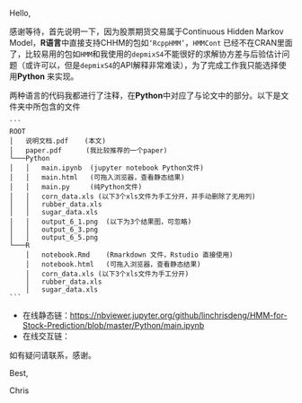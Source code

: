 Hello, 

感谢等待，首先说明一下，因为股票期货交易属于Continuous Hidden Markov Model，**R语言**中直接支持CHHM的包如`‘RcppHMM’`，`HMMCont` 已经不在CRAN里面了，比较易用的包如`HMM`和我使用的`depmixS4`不能很好的求解协方差与后验估计问题（或许可以，但是`depmixS4`的API解释非常难读），为了完成工作我只能选择使用**Python** 来实现。

两种语言的代码我都进行了注释，在**Python**中对应了与论文中的部分。以下是文件夹中所包含的文件

```
​```
ROOT
│   说明文档.pdf	(本文)
│	paper.pdf	   (我比较推荐的一个paper)
└───Python
│   │   main.ipynb  (jupyter notebook Python文件)
│   │   main.html   (可拖入浏览器，查看静态结果)
│ 	│ 	main.py  	(纯Python文件)
│   │	corn_data.xls (以下3个xls文件为手工分开，并手动删除了无用列)
│ 	│ 	rubber_data.xls
│   │ 	sugar_data.xls
│   │	output_6_1.png	(以下为3个结果图，可忽略)
│   │	output_6_3.png	
│   │	output_6_5.png
└───R
    │   notebook.Rmd	(Rmarkdown 文件，Rstudio 直接使用)
    │   notebook.html	(可拖入浏览器，查看静态结果)
    │	corn_data.xls (以下3个xls文件为手工分开)
  	│ 	rubber_data.xls
    │ 	sugar_data.xls
​```
```

- 在线静态链：<https://nbviewer.jupyter.org/github/linchrisdeng/HMM-for-Stock-Prediction/blob/master/Python/main.ipynb>
- 在线交互链：

如有疑问请联系，感谢。

 

Best,

Chris